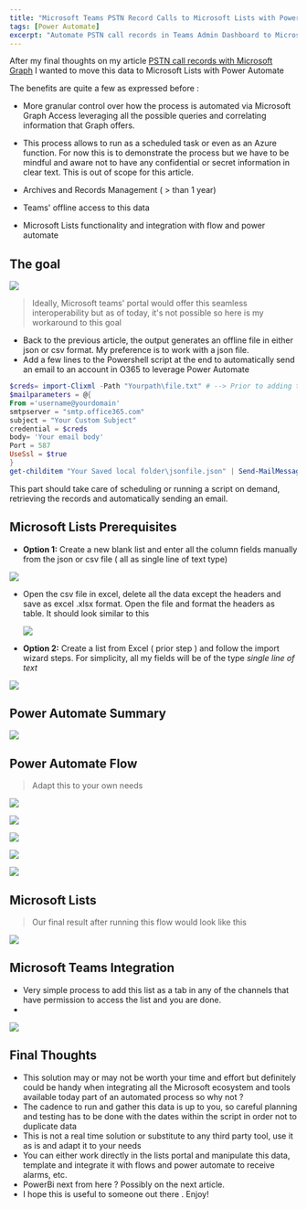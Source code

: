 ```yaml
---
title: "Microsoft Teams PSTN Record Calls to Microsoft Lists with Power Automate"
tags: [Power Automate]
excerpt: "Automate PSTN call records in Teams Admin Dashboard to Microsoft Lists "
---
```


After my final thoughts on my article  [PSTN call records with Microsoft Graph](https://pdleon.github.io/Retrieve-PSTN-Calls-with-Microsoft-Graph/) I wanted to move this data to Microsoft Lists with Power Automate

The benefits are quite a few as expressed before :

- More granular control over how the process is automated via Microsoft Graph Access leveraging all the possible queries and correlating information that Graph offers.
- This process allows to run as a scheduled task or even as an Azure function. For now this is to demonstrate the process but we have to be mindful and aware not to have any confidential or secret information in clear text. This is out of scope for this article.

- Archives and Records Management ( > than 1 year)

- Teams' offline access to this data
- Microsoft Lists functionality and integration with flow and power automate



## The goal

![](../assets/images/GoalDiagram.png)


> Ideally, Microsoft teams' portal would offer this seamless interoperability but as of today, it's not possible so here is my workaround to this goal



- Back to the previous article, the output generates an offline file in either json or csv format. My preference is to work with a json file.
- Add  a few lines to the Powershell script at the end to automatically send an email to an account in O365 to leverage Power Automate 





```powershell
$creds= import-Clixml -Path "Yourpath\file.txt" # --> Prior to adding this line, I exported my credentials to an offline file
$mailparameters = @{
From ='username@yourdomain'
smtpserver = "smtp.office365.com"
subject = "Your Custom Subject"
credential = $creds
body= 'Your email body'
Port = 587
UseSsl = $true
}
get-childitem "Your Saved local folder\jsonfile.json" | Send-MailMessage @mailparameters -to $EmailTo # -> $Emailto variable or hard coded email address
```



This part should take care of scheduling or running a script on demand, retrieving the records and automatically sending an email. 



## Microsoft Lists Prerequisites

- **Option 1:** Create a new blank list and enter all the column fields manually from the json or csv file ( all as single line of text type)

  

![](../assets/images/CreateNewList.png)

- Open the csv file in excel, delete all the data except the headers and save as excel .xlsx format. Open the file and format the headers as table. It should look similar to this

  

  ![](../assets/images/ExcelFileFormat.png)



- **Option 2:** Create a list from Excel ( prior step ) and follow the import wizard steps. For simplicity, all my fields will be of the type *single line of text*

  

![](../assets/images/CreateListfromExcelImport.png)



## Power Automate Summary

![](../assets/images/PA-FlowSummary.png)


## Power Automate Flow

> Adapt this to your own needs



![](../assets/images/PA-Inbox.png)

![](../assets/images/PA-InitializeVariable.png)

![](../assets/images/PA3-SetVariablewithContent.png)

![](../assets/images/PA4-ParseJson.png)

![](../assets/images/PA5-CreateListItem.png)



## Microsoft Lists

> Our final result after running this flow would look like this



![](../assets/images/MSListResult.png)



## Microsoft Teams Integration

- Very simple process to add this list as a tab in any of the channels that have permission to access the list and you are done. 
- 

![](../assets/images/TeamsTab.png)





## Final Thoughts

- This solution may or may not be worth your time and effort but definitely could be handy when integrating all the Microsoft ecosystem and tools available today part of an automated process so why not ?
- The cadence to run and gather this data is up to you, so careful planning and testing has to be done with the dates within the script in order not to duplicate data
- This is not a real time solution or substitute to any third party tool, use it as is and adapt it to your needs
- You can either work directly in the lists portal and manipulate this data, template and integrate it with flows and power automate to receive alarms, etc.
- PowerBi next from here ? Possibly on the next article.
- I hope this is useful to someone out there . Enjoy!
